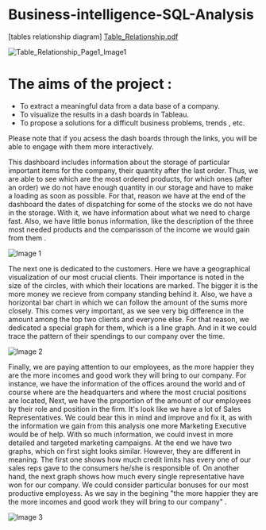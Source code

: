 # Business-intelligence-SQL-Analysis


[tables relationship diagram] [Table_Relationship.pdf](https://github.com/Chirantan-Patel/Country-The-King-of-the-Olympic-Games/files/5396957/Table_Relationship.pdf)

![Table_Relationship_Page1_Image1](https://user-images.githubusercontent.com/40618186/96356869-7bb39a80-10c2-11eb-9cb2-e52ca4a8ac70.jpg)


# The aims of the project : 
- To extract a meaningful data from a data base of a company. 
- To visualize the results in a dash boards in Tableau.
- To propose a solutions for a difficult business problems, trends , etc. 

Please note that if you acsess the dash boards through the links, you will be able to engage with them more interactively. 

This dashboard includes information about the storage of particular important items for the company, their quantity after the last order. Thus, we are able to see which are the most ordered products, for which ones (after an order) we do not have enough quantity in our storage and have to make a loading as soon as possible. For that, reason we have at the end of the dashboard the dates of dispatching for some of the stocks we do not have in the storage. With it, we have information about what we need to charge fast. Also, we have little bonus information, like the description of the three most needed products and the comparisson of the income we would gain from them .


![Image 1](https://user-images.githubusercontent.com/40618186/96356825-c7197900-10c1-11eb-9e45-e9484e7f8b35.png)


The next one is dedicated to the customers. Here we have a geographical visualization of our most crucial clients. Their importance is noted in the size of the circles, with which their locations are marked. The bigger it is the more money we recieve from company standing behind it. Also, we have a horizontal bar chart in which we can follow the amount of the sums more closely. This comes very important, as we see very big difference in the amount among the top two clients and everyone else. For that reason, we dedicated a special graph for them, which is a line graph. And in it we could trace the pattern of their spendings to our company over the time.

![Image 2](https://user-images.githubusercontent.com/40618186/96356827-c7b20f80-10c1-11eb-9693-75bee432ba47.png)

Finally, we are paying attention to our employees, as the more happier they are the more incomes and good work they will bring to our company. For instance, we have the information of the offices around the world and of course where are the headquarters and where the most crucial positions are located, Next, we have the proportion of the amount of our employees by their role and position in the firm. It's look like we have a lot of Sales Representatives. We could bear this in mind and improve and fix it, as with the information we gain from this analysis one more Marketing Executive would be of help. With so much information, we could invest in more detailed and targeted marketing campaigns. At the end we have two graphs, which on first sight looks similar. However, they are different in meaning. The first one shows how much credit limits has every one of our sales reps gave to the consumers he/she is responsible of. On another hand, the next graph shows how much every single representative have won for our company. We could consider particular bonuses for our most productive employess. As we say in the begining "the more happier they are the more incomes and good work they will bring to our company" .

![Image 3](https://user-images.githubusercontent.com/40618186/96356828-c7b20f80-10c1-11eb-8910-5f91136eab74.png)



